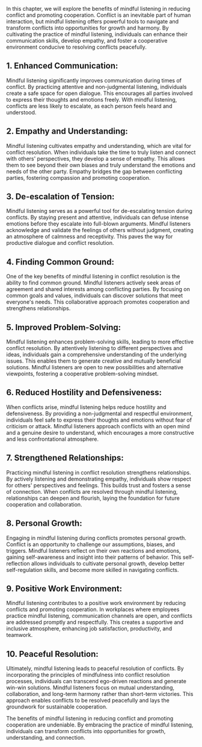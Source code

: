 
In this chapter, we will explore the benefits of mindful listening in reducing conflict and promoting cooperation. Conflict is an inevitable part of human interaction, but mindful listening offers powerful tools to navigate and transform conflicts into opportunities for growth and harmony. By cultivating the practice of mindful listening, individuals can enhance their communication skills, develop empathy, and foster a cooperative environment conducive to resolving conflicts peacefully.

## 1\. Enhanced Communication:

Mindful listening significantly improves communication during times of conflict. By practicing attentive and non-judgmental listening, individuals create a safe space for open dialogue. This encourages all parties involved to express their thoughts and emotions freely. With mindful listening, conflicts are less likely to escalate, as each person feels heard and understood.

## 2\. Empathy and Understanding:

Mindful listening cultivates empathy and understanding, which are vital for conflict resolution. When individuals take the time to truly listen and connect with others' perspectives, they develop a sense of empathy. This allows them to see beyond their own biases and truly understand the emotions and needs of the other party. Empathy bridges the gap between conflicting parties, fostering compassion and promoting cooperation.

## 3\. De-escalation of Tension:

Mindful listening serves as a powerful tool for de-escalating tension during conflicts. By staying present and attentive, individuals can defuse intense emotions before they escalate into full-blown arguments. Mindful listeners acknowledge and validate the feelings of others without judgment, creating an atmosphere of calmness and receptivity. This paves the way for productive dialogue and conflict resolution.

## 4\. Finding Common Ground:

One of the key benefits of mindful listening in conflict resolution is the ability to find common ground. Mindful listeners actively seek areas of agreement and shared interests among conflicting parties. By focusing on common goals and values, individuals can discover solutions that meet everyone's needs. This collaborative approach promotes cooperation and strengthens relationships.

## 5\. Improved Problem-Solving:

Mindful listening enhances problem-solving skills, leading to more effective conflict resolution. By attentively listening to different perspectives and ideas, individuals gain a comprehensive understanding of the underlying issues. This enables them to generate creative and mutually beneficial solutions. Mindful listeners are open to new possibilities and alternative viewpoints, fostering a cooperative problem-solving mindset.

## 6\. Reduced Hostility and Defensiveness:

When conflicts arise, mindful listening helps reduce hostility and defensiveness. By providing a non-judgmental and respectful environment, individuals feel safe to express their thoughts and emotions without fear of criticism or attack. Mindful listeners approach conflicts with an open mind and a genuine desire to understand, which encourages a more constructive and less confrontational atmosphere.

## 7\. Strengthened Relationships:

Practicing mindful listening in conflict resolution strengthens relationships. By actively listening and demonstrating empathy, individuals show respect for others' perspectives and feelings. This builds trust and fosters a sense of connection. When conflicts are resolved through mindful listening, relationships can deepen and flourish, laying the foundation for future cooperation and collaboration.

## 8\. Personal Growth:

Engaging in mindful listening during conflicts promotes personal growth. Conflict is an opportunity to challenge our assumptions, biases, and triggers. Mindful listeners reflect on their own reactions and emotions, gaining self-awareness and insight into their patterns of behavior. This self-reflection allows individuals to cultivate personal growth, develop better self-regulation skills, and become more skilled in navigating conflicts.

## 9\. Positive Work Environment:

Mindful listening contributes to a positive work environment by reducing conflicts and promoting cooperation. In workplaces where employees practice mindful listening, communication channels are open, and conflicts are addressed promptly and respectfully. This creates a supportive and inclusive atmosphere, enhancing job satisfaction, productivity, and teamwork.

## 10\. Peaceful Resolution:

Ultimately, mindful listening leads to peaceful resolution of conflicts. By incorporating the principles of mindfulness into conflict resolution processes, individuals can transcend ego-driven reactions and generate win-win solutions. Mindful listeners focus on mutual understanding, collaboration, and long-term harmony rather than short-term victories. This approach enables conflicts to be resolved peacefully and lays the groundwork for sustainable cooperation.

The benefits of mindful listening in reducing conflict and promoting cooperation are undeniable. By embracing the practice of mindful listening, individuals can transform conflicts into opportunities for growth, understanding, and connection.
